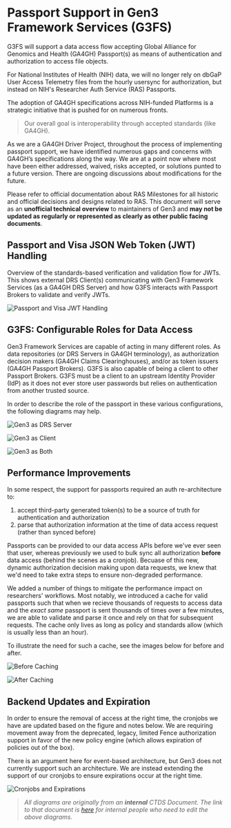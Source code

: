 # Passport Support in Gen3 Framework Services (G3FS)

G3FS will support a data access flow accepting Global Alliance for Genomics and Health (GA4GH) Passport(s) as means of authentication and authorization to access file objects.

For National Institutes of Health (NIH) data, we will no longer rely on dbGaP User Access Telemetry files from the hourly usersync for authorization, but instead on NIH's Researcher Auth Service (RAS) Passports.

The adoption of GA4GH specifications across NIH-funded Platforms is a strategic initiative that is pushed for on numerous fronts.

> Our overall goal is interoperability through accepted standards (like GA4GH).

As we are a GA4GH Driver Project, throughout the process of implementing passport support, we have identified numerous gaps and concerns with GA4GH’s specifications along the way. We are at a point now where most have been either addressed, waived, risks accepted, or solutions punted to a future version. There are ongoing discussions about modifications for the future.

Please refer to official documentation about RAS Milestones for all historic and official decisions and designs related to RAS. This document will serve as an **unofficial technical overview** to maintainers of Gen3 and **may not be updated as regularly or represented as clearly as other public facing documents**.

## Passport and Visa JSON Web Token (JWT) Handling

Overview of the standards-based verification and validation flow for JWTs. This shows external DRS Client(s) communicating with Gen3 Framework Services (as a GA4GH DRS Server) and how G3FS interacts with Passport Brokers to validate and verify JWTs.

![Passport and Visa JWT Handling](images/ga4gh/passport_jwt_handling.png)

## G3FS: Configurable Roles for Data Access

Gen3 Framework Services are capable of acting in many different roles. As data repositories (or DRS Servers in GA4GH terminology), as authorization decision makers (GA4GH Claims Clearinghouses), and/or as token issuers (GA4GH Passport Brokers). G3FS is also capable of being a client to other Passport Brokers. G3FS must be a client to an upstream Identity Provider (IdP) as it does not ever store user passwords but relies on authentication from another trusted source.

In order to describe the role of the passport in these various configurations, the following diagrams may help.

![Gen3 as DRS Server](images/ga4gh/gen3_as_drs.png)

![Gen3 as Client](images/ga4gh/gen3_as_client.png)

![Gen3 as Both](images/ga4gh/gen3_as_client_and_drs_server.png)

## Performance Improvements

In some respect, the support for passports required an auth re-architecture to:

1. accept third-party generated token(s) to be a source of truth for authentication  and authorization
2. parse that authorization information at the time of data access request (rather than synced before)

Passports can be provided to our data access APIs before we've ever seen that user, whereas previously we used to bulk sync all authorization **before** data access (behind the scenes as a cronjob). Becuase of this new, dynamic authorization decision making upon data requests, we knew that we'd need to take extra steps to ensure non-degraded performance.

We added a number of things to mitigate the performance impact on researchers' workflows. Most notably, we introduced a cache for valid passports such that when we recieve thousands of requests to access data and the _exact same_ passport is sent thousands of times over a few minutes, we are able to validate and parse it once and rely on that for subsequent requests. The cache only lives as long as policy and standards allow (which is usually less than an hour).

To illustrate the need for such a cache, see the images below for before and after.

![Before Caching](images/ga4gh/caching_before.png)

![After Caching](images/ga4gh/caching_after.png)

## Backend Updates and Expiration

In order to ensure the removal of access at the right time, the cronjobs we have are updated based on the figure and notes below. We are requiring movement away from the deprecated, legacy, limited Fence authorization support in favor of the new policy engine (which allows expiration of policies out of the box).

There is an argument here for event-based architecture, but Gen3 does not currently support such an architecture. We are instead extending the support of our cronjobs to ensure expirations occur at the right time.

![Cronjobs and Expirations](images/ga4gh/expiration.png)

> _All diagrams are originally from an **internal** CTDS Document. The link to that document is [here](https://lucid.app/lucidchart/5c52b868-5cd2-4c6e-b53b-de2981f7da98) for internal people who need to edit the above diagrams._
